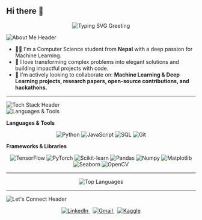 ## Hi there 👋


<!-- Animated Header -->
<p align="center">
  <img src="https://readme-typing-svg.herokuapp.com?font=Source+Sans+Pro&size=22&pause=1000&color=ADD8E6&center=true&vCenter=true&width=450&lines=Hi+there!+%F0%9F%91%8B+Welcome+to+my+profile..." alt="Typing SVG Greeting" />
</p>

<!-- Styled "About Me" Header -->
<p>
<!-- "About Me" as images -->
<img src="https://readme-typing-svg.herokuapp.com?font=Source+Sans+Pro&size=22&lines=👋+About+Me" alt="About Me Header" />
</p>

- 👩‍💻 I'm a Computer Science student from **Nepal** with a deep passion for Machine Learning.
- 🚀 I love transforming complex problems into elegant solutions and building impactful projects with code.
- 🤝 I'm actively looking to collaborate on: **Machine Learning & Deep Learning projects, research papers, open-source contributions, and hackathons.**

---

<!-- Styled "Tech Stack" Header -->
<img src="https://readme-typing-svg.herokuapp.com?font=Source+Sans+Pro&size=22&lines=&lines=🧠+Tech+Stack" alt="Tech Stack Header" />
<br/>
<img src="https://readme-typing-svg.herokuapp.com?font=Source+Sans+Pro&size=18&pause=10000&color=ADD8E6&center=false&vCenter=true&width=200&lines=Languages+%26+Tools" alt="Languages & Tools" />

**Languages & Tools**
<p align="center">
  <img src="https://img.shields.io/badge/Python-3776AB?style=for-the-badge&logo=python&logoColor=white" alt="Python" />
  <img src="https://img.shields.io/badge/JavaScript-F7DF1E?style=for-the-badge&logo=javascript&logoColor=black" alt="JavaScript" />
  <img src="https://img.shields.io/badge/SQL-4479A1?style=for-the-badge&logo=mysql&logoColor=white" alt="SQL" />
  <img src="https://img.shields.io/badge/Git-F05032?style=for-the-badge&logo=git&logoColor=white" alt="Git" />
</p>

**Frameworks & Libraries**
<p align="center">
  <img src="https://img.shields.io/badge/TensorFlow-FF6F00?style=for-the-badge&logo=tensorflow&logoColor=white" alt="TensorFlow" />
  <img src="https://img.shields.io/badge/PyTorch-EE4C2C?style=for-the-badge&logo=pytorch&logoColor=white" alt="PyTorch" />
  <img src="https://img.shields.io/badge/scikit--learn-F7931E?style=for-the-badge&logo=scikit-learn&logoColor=white" alt="Scikit-learn" />
  <img src="https://img.shields.io/badge/Pandas-150458?style=for-the-badge&logo=pandas&logoColor=white" alt="Pandas" />
  <img src="https://img.shields.io/badge/Numpy-777BB4?style=for-the-badge&logo=numpy&logoColor=white" alt="Numpy" />
  <img src="https://img.shields.io/badge/Matplotlib-3776AB?style=for-the-badge&logo=matplotlib&logoColor=white" alt="Matplotlib" />
  <img src="https://img.shields.io/badge/Seaborn-3776AB?style=for-the-badge&logo=seaborn&logoColor=white" alt="Seaborn" />
  <img src="https://img.shields.io/badge/OpenCV-5C3EE8?style=for-the-badge&logo=opencv&logoColor=white" alt="OpenCV" />
</p>

---

<!-- Styled "GitHub Stats" Header -->


<p align="center">
 
  <img src="https://github-readme-stats.vercel.app/api/top-langs/?username=horkydorky&layout=compact&theme=tokyonight" alt="Top Languages" />
</p>

---



<!-- Styled "Let's Connect" Header -->
<p>
  <img src="https://readme-typing-svg.herokuapp.com?font=font=Source+Sans+Pro&size=22&lines=&lines=🌐+Let's+Connect" alt="Let's Connect Header" />
</p>


<p align="center">
  <a href="https://www.linkedin.com/in/yachanaadhk/" target="_blank">
    <img src="https://img.shields.io/badge/LinkedIn-0077B5?style=for-the-badge&logo=linkedin&logoColor=white" alt="LinkedIn"/>
  </a>
  &nbsp;
  <a href="mailto:adhikariyachana2@gmail.com">
    <img src="https://img.shields.io/badge/Gmail-D14836?style=for-the-badge&logo=gmail&logoColor=white" alt="Gmail"/>
  </a>
  &nbsp;
  <a href="https://www.kaggle.com/yayayayipee" target="_blank">
    <img src="https://img.shields.io/badge/Kaggle-20BEFF?style=for-the-badge&logo=kaggle&logoColor=white" alt="Kaggle"/>
  </a>
</p>


<!--
**horkydorky/horkydorky** is a ✨ _special_ ✨ repository because its `README.md` (this file) appears on your GitHub profile.

Here are some ideas to get you started:

- 🔭 I’m currently working on ...
- 🌱 I’m currently learning ...
- 👯 I’m looking to collaborate on ...
- 🤔 I’m looking for help with ...
- 💬 Ask me about ...
- 📫 How to reach me: ...
- 😄 Pronouns: ...
- ⚡ Fun fact: ...
-->
